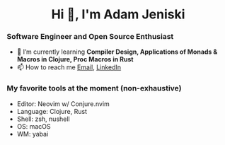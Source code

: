 <h1 align="center">Hi 👋, I'm Adam Jeniski</h1>

### Software Engineer and Open Source Enthusiast
- 🌱 I’m currently learning **Compiler Design, Applications of Monads & Macros in Clojure, Proc Macros in Rust**
- 📫 How to reach me  <a href="mailto:ajensiki4@gmail.com">Email</a>, <a href="https://linkedin.com/in/adamjeniski">LinkedIn</a>

### My favorite tools at the moment (non-exhaustive)
- Editor: Neovim w/ Conjure.nvim
- Language: Clojure, Rust
- Shell: zsh, nushell
- OS: macOS
- WM: yabai
